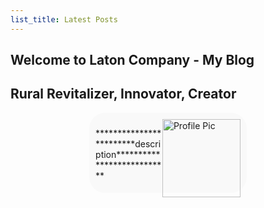 ```yaml
---
list_title: Latest Posts
---
```


<article class= "top">
  <h1 class="OutlineText"> Welcome to Laton Company - My Blog </h1>
  <h2>Rural Revitalizer, Innovator, Creator</h2>

  <div class="row" style="background-color: #F9F9F9; padding-inline: 2%; padding-top: 2%; padding-bottom: 1%;  border-radius: 25px; margin-left: 25%; margin-right: 25%;">
      <div class="col-sm-3">
        <img src="https://kadetat.github.io/Laton-Company/images/profilepic.PNG" alt="Profile Pic" width="125" height="125" style="float:right">
      </div>
      <div class="col-md-9" style="text-align:left;">
        <p> ************************description*************************** </p>
      </div>
  </div>
</article>

